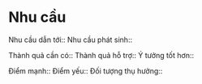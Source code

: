 # Nhu cầu
Nhu cầu dẫn tới::
Nhu cầu phát sinh::

Thành quả cần có::
Thành quả hỗ trợ::
Ý tưởng tốt hơn::

Điểm mạnh::
Điểm yếu::
Đối tượng thụ hưởng::
